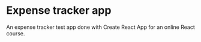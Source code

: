 # Expense tracker app

An expense tracker test app done with Create React App for an online React course.